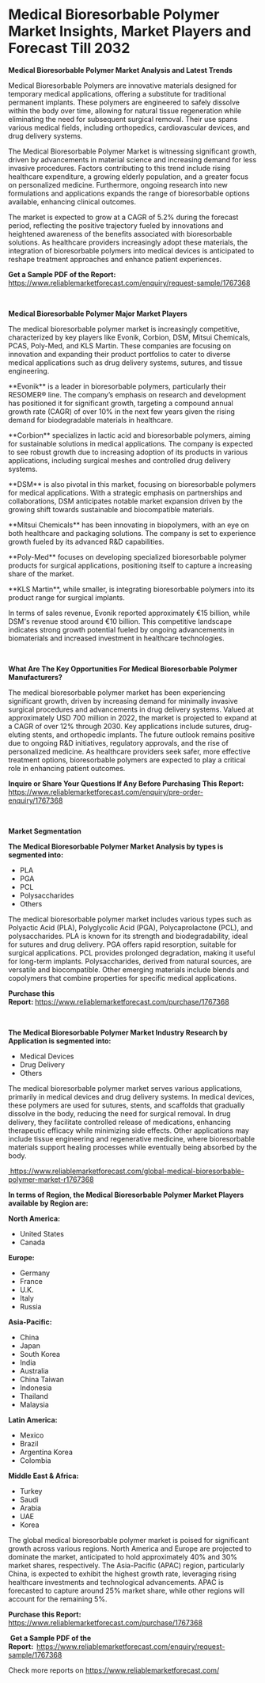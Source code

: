<p><h1>Medical Bioresorbable Polymer Market Insights, Market Players and Forecast Till 2032</h1></p><p><strong>Medical Bioresorbable Polymer Market Analysis and Latest Trends</strong></p>
<p><p>Medical Bioresorbable Polymers are innovative materials designed for temporary medical applications, offering a substitute for traditional permanent implants. These polymers are engineered to safely dissolve within the body over time, allowing for natural tissue regeneration while eliminating the need for subsequent surgical removal. Their use spans various medical fields, including orthopedics, cardiovascular devices, and drug delivery systems.</p><p>The Medical Bioresorbable Polymer Market is witnessing significant growth, driven by advancements in material science and increasing demand for less invasive procedures. Factors contributing to this trend include rising healthcare expenditure, a growing elderly population, and a greater focus on personalized medicine. Furthermore, ongoing research into new formulations and applications expands the range of bioresorbable options available, enhancing clinical outcomes.</p><p>The market is expected to grow at a CAGR of 5.2% during the forecast period, reflecting the positive trajectory fueled by innovations and heightened awareness of the benefits associated with bioresorbable solutions. As healthcare providers increasingly adopt these materials, the integration of bioresorbable polymers into medical devices is anticipated to reshape treatment approaches and enhance patient experiences.</p></p>
<p><strong>Get a Sample PDF of the Report:&nbsp;</strong> <a href="https://www.reliablemarketforecast.com/enquiry/request-sample/1767368?utm_campaign=3225&utm_medium=2&utm_source=Github&utm_content=ia&utm_term=03042025&utm_id=medical-bioresorbable-polymer">https://www.reliablemarketforecast.com/enquiry/request-sample/1767368</a></p>
<p>&nbsp;</p>
<p><strong>Medical Bioresorbable Polymer Major Market Players</strong></p>
<p><p>The medical bioresorbable polymer market is increasingly competitive, characterized by key players like Evonik, Corbion, DSM, Mitsui Chemicals, PCAS, Poly-Med, and KLS Martin. These companies are focusing on innovation and expanding their product portfolios to cater to diverse medical applications such as drug delivery systems, sutures, and tissue engineering.</p><p>**Evonik** is a leader in bioresorbable polymers, particularly their RESOMER® line. The company’s emphasis on research and development has positioned it for significant growth, targeting a compound annual growth rate (CAGR) of over 10% in the next few years given the rising demand for biodegradable materials in healthcare.</p><p>**Corbion** specializes in lactic acid and bioresorbable polymers, aiming for sustainable solutions in medical applications. The company is expected to see robust growth due to increasing adoption of its products in various applications, including surgical meshes and controlled drug delivery systems.</p><p>**DSM** is also pivotal in this market, focusing on bioresorbable polymers for medical applications. With a strategic emphasis on partnerships and collaborations, DSM anticipates notable market expansion driven by the growing shift towards sustainable and biocompatible materials.</p><p>**Mitsui Chemicals** has been innovating in biopolymers, with an eye on both healthcare and packaging solutions. The company is set to experience growth fueled by its advanced R&D capabilities.</p><p>**Poly-Med** focuses on developing specialized bioresorbable polymer products for surgical applications, positioning itself to capture a increasing share of the market.</p><p>**KLS Martin**, while smaller, is integrating bioresorbable polymers into its product range for surgical implants.</p><p>In terms of sales revenue, Evonik reported approximately €15 billion, while DSM's revenue stood around €10 billion. This competitive landscape indicates strong growth potential fueled by ongoing advancements in biomaterials and increased investment in healthcare technologies.</p></p>
<p>&nbsp;</p>
<p><strong>What Are The Key Opportunities For Medical Bioresorbable Polymer Manufacturers?</strong></p>
<p><p>The medical bioresorbable polymer market has been experiencing significant growth, driven by increasing demand for minimally invasive surgical procedures and advancements in drug delivery systems. Valued at approximately USD 700 million in 2022, the market is projected to expand at a CAGR of over 12% through 2030. Key applications include sutures, drug-eluting stents, and orthopedic implants. The future outlook remains positive due to ongoing R&D initiatives, regulatory approvals, and the rise of personalized medicine. As healthcare providers seek safer, more effective treatment options, bioresorbable polymers are expected to play a critical role in enhancing patient outcomes.</p></p>
<p><strong>Inquire or Share Your Questions If Any Before Purchasing This Report:</strong> <a href="https://www.reliablemarketforecast.com/enquiry/pre-order-enquiry/1767368?utm_campaign=3225&utm_medium=2&utm_source=Github&utm_content=ia&utm_term=03042025&utm_id=medical-bioresorbable-polymer">https://www.reliablemarketforecast.com/enquiry/pre-order-enquiry/1767368</a></p>
<p>&nbsp;</p>
<p><strong>Market Segmentation</strong></p>
<p><strong>The Medical Bioresorbable Polymer Market Analysis by types is segmented into:</strong></p>
<p><ul><li>PLA</li><li>PGA</li><li>PCL</li><li>Polysaccharides</li><li>Others</li></ul></p>
<p><p>The medical bioresorbable polymer market includes various types such as Polyactic Acid (PLA), Polyglycolic Acid (PGA), Polycaprolactone (PCL), and polysaccharides. PLA is known for its strength and biodegradability, ideal for sutures and drug delivery. PGA offers rapid resorption, suitable for surgical applications. PCL provides prolonged degradation, making it useful for long-term implants. Polysaccharides, derived from natural sources, are versatile and biocompatible. Other emerging materials include blends and copolymers that combine properties for specific medical applications.</p></p>
<p><strong>Purchase this Report:&nbsp;</strong><a href="https://www.reliablemarketforecast.com/purchase/1767368?utm_campaign=3225&utm_medium=2&utm_source=Github&utm_content=ia&utm_term=03042025&utm_id=medical-bioresorbable-polymer">https://www.reliablemarketforecast.com/purchase/1767368</a></p>
<p>&nbsp;</p>
<p><strong>The Medical Bioresorbable Polymer Market Industry Research by Application is segmented into:</strong></p>
<p><ul><li>Medical Devices</li><li>Drug Delivery</li><li>Others</li></ul></p>
<p><p>The medical bioresorbable polymer market serves various applications, primarily in medical devices and drug delivery systems. In medical devices, these polymers are used for sutures, stents, and scaffolds that gradually dissolve in the body, reducing the need for surgical removal. In drug delivery, they facilitate controlled release of medications, enhancing therapeutic efficacy while minimizing side effects. Other applications may include tissue engineering and regenerative medicine, where bioresorbable materials support healing processes while eventually being absorbed by the body.</p></p>
<p><a href="https://www.reliablemarketforecast.com/global-medical-bioresorbable-polymer-market-r1767368?utm_campaign=3225&utm_medium=2&utm_source=Github&utm_content=ia&utm_term=03042025&utm_id=medical-bioresorbable-polymer">&nbsp;https://www.reliablemarketforecast.com/global-medical-bioresorbable-polymer-market-r1767368</a></p>
<p><strong>In terms of Region, the Medical Bioresorbable Polymer Market Players available by Region are:</strong></p>
<p>
    <p> <strong> North America: </strong>
        <ul>
            <li>United States</li>
            <li>Canada</li>
        </ul>
        </p> 
    <p> <strong> Europe: </strong>
        <ul>
            <li>Germany</li>
            <li>France</li>
            <li>U.K.</li>
            <li>Italy</li>
            <li>Russia</li>
        </ul>
        </p> 
    <p> <strong> Asia-Pacific: </strong>
        <ul>
            <li>China</li>
            <li>Japan</li>
            <li>South Korea</li>
            <li>India</li>
            <li>Australia</li>
            <li>China Taiwan</li>
            <li>Indonesia</li>
            <li>Thailand</li>
            <li>Malaysia</li>
        </ul>
        </p> 
    <p> <strong> Latin America: </strong>
        <ul>
            <li>Mexico</li>
            <li>Brazil</li>
            <li>Argentina Korea</li>
            <li>Colombia</li>
        </ul>
        </p> 
    <p> <strong> Middle East & Africa: </strong>
        <ul>
            <li>Turkey</li>
            <li>Saudi</li>
            <li>Arabia</li>
            <li>UAE</li>
            <li>Korea</li>
        </ul>
    </p>
    </p>
<p><p>The global medical bioresorbable polymer market is poised for significant growth across various regions. North America and Europe are projected to dominate the market, anticipated to hold approximately 40% and 30% market shares, respectively. The Asia-Pacific (APAC) region, particularly China, is expected to exhibit the highest growth rate, leveraging rising healthcare investments and technological advancements. APAC is forecasted to capture around 25% market share, while other regions will account for the remaining 5%.</p></p>
<p><strong>Purchase this Report: </strong><a href="https://www.reliablemarketforecast.com/purchase/1767368?utm_campaign=3225&utm_medium=2&utm_source=Github&utm_content=ia&utm_term=03042025&utm_id=medical-bioresorbable-polymer">https://www.reliablemarketforecast.com/purchase/1767368</a></p>
<p>&nbsp;<strong>Get a Sample PDF of the Report:&nbsp;&nbsp;</strong><a href="https://www.reliablemarketforecast.com/enquiry/request-sample/1767368?utm_campaign=3225&utm_medium=2&utm_source=Github&utm_content=ia&utm_term=03042025&utm_id=medical-bioresorbable-polymer">https://www.reliablemarketforecast.com/enquiry/request-sample/1767368</a></p>
<p><strong></strong></p>
<p>Check more reports on <a href="https://www.reliablemarketforecast.com/?utm_campaign=3225&utm_medium=2&utm_source=Github&utm_content=ia&utm_term=03042025&utm_id=medical-bioresorbable-polymer">https://www.reliablemarketforecast.com/</a></p>